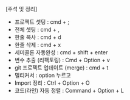 
[주석 및 정리]  
- 프로젝트 셋팅 : cmd + ;
- 전체 셋팅 : cmd + ,
- 한줄 복사 : cmd + d
- 한줄 삭제 : cmd + x
- 세미콜론 자동완성 : cmd + shift + enter
- 변수 추출 (리팩토링) : Cmd + Option + v
- git 프로젝트 업데이트 (merge) : cmd + t
- 멀티커서 : option 누르고
- Import 정리	: Ctrl + Option + O
- 코드(라인) 자동 정렬 : Command + Option + L
